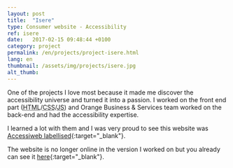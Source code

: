 ```yaml
---
layout: post
title:  "Isere"
type: Consumer website - Accessibility
ref: isere
date:   2017-02-15 09:48:44 +0100
category: project
permalink: /en/projects/project-isere.html
lang: en
thumbnail: /assets/img/projects/isere.jpg
alt_thumb: 
---
```


One of the projects I love most because it made me discover the accessibility universe and turned it into a passion.
I worked on the front end part (<abbr title="HyperText Markup Language">HTML</abbr>/<abbr title="Cascading Style Sheets">CSS</abbr>/<abbr title="Javascript">JS</abbr>) and Orange Business & Services team worked on the back-end and had the accessibility expertise.

I learned a lot with them and I was very proud to see this website was [Accessiweb labellised](http://www.accessiweb.org/index.php/rapport_de_labellisation/items/conseil-general-isere-cg38.html "Accessiweb labellisation page (new window)"){:target="_blank"}.

The website is no longer online in the version I worked on but you already can see it [here](https://web.archive.org/web/20150407125024/https://www.isere.fr/ "Isere website on the Internet Archive (new window)"){:target="_blank"}.


<img src="{{ site.baseurl }}/assets/img/projects/isere_large.jpg" alt="" 
             srcset="{{ site.baseurl }}/assets/img/projects/isere_medium.jpg 670w,
          {{ site.baseurl }}/assets/img/projects/isere_large.jpg 1024w"
          sizes="(min-width:671px) 1024px"/> 

<img src="{{ site.baseurl }}/assets/img/projects/isere_large2.jpg" alt="" 
             srcset="{{ site.baseurl }}/assets/img/projects/isere_medium2.jpg 670w,
          {{ site.baseurl }}/assets/img/projects/isere_large2.jpg 1024w"
          sizes="(min-width:671px) 1024px"/>